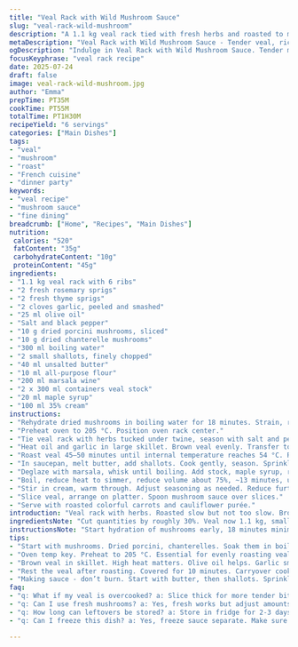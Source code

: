 ```yaml
---
title: "Veal Rack with Wild Mushroom Sauce"
slug: "veal-rack-wild-mushroom"
description: "A 1.1 kg veal rack tied with fresh herbs and roasted to medium. Paired with a wild mushroom sauce featuring rehydrated dried porcini and chanterelles, marsala, veal stock, and a touch of maple syrup. Cream finalizes the sauce, balanced and thickened for spooning. Oven roasted about 45 minutes; resting brings temperature to medium. Mushrooms soak for 18 minutes. Sauce reduced till slightly syrupy, about 13 minutes after combining liquids. Serve sliced veal topped with sauce alongside roasted heirloom carrots and cauliflower mash for contrast."
metaDescription: "Veal Rack with Wild Mushroom Sauce - Tender veal, rich sauce, earthy mushrooms. Perfect dish for a special occasion. Elevate your dining experience."
ogDescription: "Indulge in Veal Rack with Wild Mushroom Sauce. Tender meat and delicious sauce. Perfect for impressing guests at dinner."
focusKeyphrase: "veal rack recipe"
date: 2025-07-24
draft: false
image: veal-rack-wild-mushroom.jpg
author: "Emma"
prepTime: PT35M
cookTime: PT55M
totalTime: PT1H30M
recipeYield: "6 servings"
categories: ["Main Dishes"]
tags:
- "veal"
- "mushroom"
- "roast"
- "French cuisine"
- "dinner party"
keywords:
- "veal recipe"
- "mushroom sauce"
- "fine dining"
breadcrumb: ["Home", "Recipes", "Main Dishes"]
nutrition: 
 calories: "520"
 fatContent: "35g"
 carbohydrateContent: "10g"
 proteinContent: "45g"
ingredients:
- "1.1 kg veal rack with 6 ribs"
- "2 fresh rosemary sprigs"
- "2 fresh thyme sprigs"
- "2 cloves garlic, peeled and smashed"
- "25 ml olive oil"
- "Salt and black pepper"
- "10 g dried porcini mushrooms, sliced"
- "10 g dried chanterelle mushrooms"
- "300 ml boiling water"
- "2 small shallots, finely chopped"
- "40 ml unsalted butter"
- "10 ml all-purpose flour"
- "200 ml marsala wine"
- "2 x 300 ml containers veal stock"
- "20 ml maple syrup"
- "100 ml 35% cream"
instructions:
- "Rehydrate dried mushrooms in boiling water for 18 minutes. Strain, reserve soaking liquid."
- "Preheat oven to 205 °C. Position oven rack center."
- "Tie veal rack with herbs tucked under twine, season with salt and pepper."
- "Heat oil and garlic in large skillet. Brown veal evenly. Transfer to roasting pan."
- "Roast veal 45–50 minutes until internal temperature reaches 54 °C. Remove; cover plate. Carryover heat raises to 60 °C in 10 minutes. Rest covered."
- "In saucepan, melt butter, add shallots. Cook gently, season. Sprinkle flour, stir 1 minute."
- "Deglaze with marsala, whisk until boiling. Add stock, maple syrup, rehydrated mushrooms, and soaking juice."
- "Boil, reduce heat to simmer, reduce volume about 75%, ~13 minutes, until sauce thickens."
- "Stir in cream, warm through. Adjust seasoning as needed. Reduce further if sauce too thin, aim for 430 ml."
- "Slice veal, arrange on platter. Spoon mushroom sauce over slices."
- "Serve with roasted colorful carrots and cauliflower purée."
introduction: "Veal rack with herbs. Roasted slow but not too slow. Brown first, caramelized edges. Rest wait, temp rise. Mushrooms—porcini, chanterelles—dried, soak in hot water. Sauce thickens, marsala and veal stock, touch maple for sweetness. Cream gives silkiness. Sharp shallots softened in butter. Roasted veg: carrots, mix of colors to break monotony, sweet earthiness. Cauliflower mash for texture contrast. Semi-classic but tweak here: chanterelle replaces more common morels—earthier, woodsy twist. Maple less expected, adds warmth—play between sweet and savory. Timing precise, relocation of steps to optimize flow."
ingredientsNote: "Cut quantities by roughly 30%. Veal now 1.1 kg, smaller rack, easier to handle for medium doneness. Herbs scaled down to 2 sprigs each, less overpowering. Garlic kept whole cloves, lightly smashed for flavor release but not burnt in pan. Switching dried mushrooms: porcini remains but substitute chanterelles for morels—different but wild, deeper umami flavor profile. Slightly less butter and flour for lighter roux sauce base—makes marsala shine instead of being overwhelmed by starch. Stock standard veal, two containers, consistent base flavor. Maple syrup down to 20 ml, subtle sweet note without masking mushrooms. Cream scaled back to 100 ml to keep sauce luscious but not too heavy."
instructionsNote: "Start hydration of mushrooms early, 18 minutes minimum. Strain carefully, keep soaking liquid in sauce—packed with flavor. Oven set hotter at 205 °C, roasting time shifted slightly shorter, 45–50 minutes, internal temp target quest 54 °C to retain juiciness. Resting time constant; carryover heat brings to approx. 60 °C, slices juicier. Browning done in large skillet with good olive oil and garlic crushed, flavor foundation. Sauce built in steps: butter, then shallots softening, flour sprinkled and cooked gently—no burning. Marsala added gradually, whisked, boiling before liquids combined, allows reduction control. Reduction to 430 ml thick sauce, syrupy consistency, about 13 minutes simmer. Final cream addition warms, not boils. Season taste-test, adjust salt/pepper. Serve veal slices smothered with sauce. Side veggies chosen for color and earthiness—roasted carrots a sweet counterpoint, cauliflower purée creamy backbone. Timing staggered to keep warm everything, sauce last step. No resting veal uncovered; covered to avoid crust drying."
tips:
- "Start with mushrooms. Dried porcini, chanterelles. Soak them in boiling water 18 minutes. Don't skip this step. Flavor packed and depth increased."
- "Oven temp key. Preheat to 205 °C. Essential for evenly roasting veal. Helps achieve that perfect medium doneness. Avoid opening door too often."
- "Brown veal in skillet. High heat matters. Olive oil helps. Garlic smashed, not chopped. Adds subtle flavor. Avoid burning garlic; keep an eye."
- "Rest the veal after roasting. Covered for 10 minutes. Carryover cooking brings temp up 60 °C. Juiciness maintained that way. Don’t rush this step."
- "Making sauce - don’t burn. Start with butter, then shallots. Sprinkle flour, stir for minute. Key to smoothness. Marsala, stock added next; whisk well."
faq:
- "q: What if my veal is overcooked? a: Slice thick for more tender bits. Serve with lots of sauce. Layering can mask dryness. Consider drinking wine too."
- "q: Can I use fresh mushrooms? a: Yes, fresh works but adjust amounts. Flavor profiles change. More depth with dried. Fresh adds different texture."
- "q: How long can leftovers be stored? a: Store in fridge for 2-3 days. Reseal tightly. Reheat on low; prevent dryness. Saucing again helps restore moisture."
- "q: Can I freeze this dish? a: Yes, freeze sauce separate. Make sure veal cools. Store in airtight. Will stay good 2-3 months. Thaw slowly in fridge."

---
```

